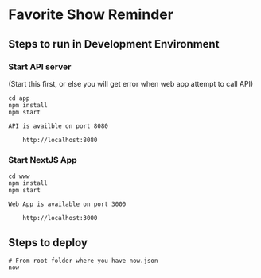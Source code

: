 # Favorite Show Reminder

## Steps to run in Development Environment

### Start API server 

(Start this first, or else you will get error when web app attempt to call API)

```
cd app
npm install
npm start
```

    API is availble on port 8080

        http://localhost:8080

### Start NextJS App 

```
cd www
npm install
npm start
```

    Web App is available on port 3000

        http://localhost:3000

## Steps to deploy

```
# From root folder where you have now.json
now
```
